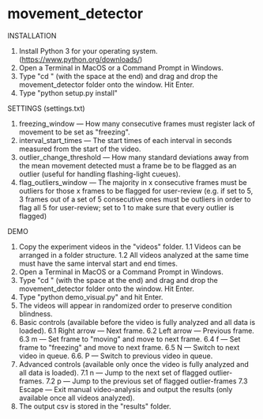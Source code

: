 # movement_detector

INSTALLATION

1. Install Python 3 for your operating system. (https://www.python.org/downloads/)
2. Open a Terminal in MacOS or a Command Prompt in Windows.
3. Type "cd " (with the space at the end) and drag and drop the movement_detector folder onto the window. 
    Hit Enter.
4. Type "python setup.py install"

SETTINGS (settings.txt)

1. freezing_window — How many consecutive frames must register lack of movement to be set as "freezing".
2. interval_start_times — The start times of each interval in seconds measured from the start of the video.
3. outlier_change_threshold — How many standard deviations away from the mean movement detected must a 
    frame be to be flagged as an outlier (useful for handling flashing-light cueues).
4. flag_outliers_window — The majority in x consecutive frames must be outliers for those x frames to be
    flagged for user-review (e.g. if set to 5, 3 frames out of a set of 5 consecutive ones must be outliers in order to
    flag all 5 for user-review; set to 1 to make sure that every outlier is flagged)

DEMO

1. Copy the experiment videos in the "videos" folder.
    1.1 Videos can be arranged in a folder structure.
    1.2 All videos analyzed at the same time must have the same interval start and end times.
2. Open a Terminal in MacOS or a Command Prompt in Windows.
3. Type "cd " (with the space at the end) and drag and drop the movement_detector folder onto the window. 
    Hit Enter.
4. Type "python demo_visual.py" and hit Enter.
5. The videos will appear in randomized order to preserve condition blindness.
6. Basic controls (available before the video is fully analyzed and all data is loaded).
    6.1 Right arrow — Next frame.
    6.2 Left arrow — Previous frame.
    6.3 m — Set frame to "moving" and move to next frame.
    6.4 f — Set frame to "freezing" and move to next frame.
    6.5 N — Switch to next video in queue.
    6.6. P — Switch to previous video in queue.
7. Advanced controls (available only once the video is fully analyzed and all data is loaded).
    7.1 n — Jump to the next set of flagged outlier-frames.
    7.2 p — Jump to the previous set of flagged outlier-frames
    7.3 Escape — Exit manual video-analysis and output the results (only available once all videos analyzed).
8. The output csv is stored in the "results" folder.
